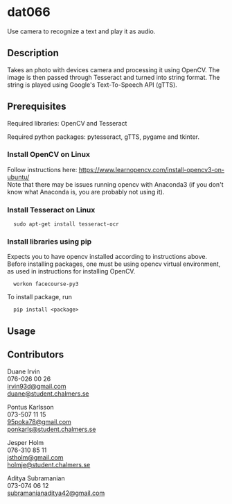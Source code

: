 # dat066
Use camera to recognize a text and play it as audio.

## Description
Takes an photo with devices camera and processing it using OpenCV. The image is
then passed through Tesseract and turned into string format. The string
is played using Google's Text-To-Speech API (gTTS).

## Prerequisites
Required libraries: OpenCV and Tesseract  

Required python packages: pytesseract, gTTS, pygame and tkinter.

### Install OpenCV on Linux
Follow instructions here: https://www.learnopencv.com/install-opencv3-on-ubuntu/  
Note that there may be issues running opencv with Anaconda3 (if you don't
know what Anaconda is, you are probably not using it).

### Install Tesseract on Linux
```
  sudo apt-get install tesseract-ocr
```

### Install libraries using pip
Expects you to have opencv installed according to instructions above.
Before installing packages, one must be using opencv virtual environment,
as used in instructions for installing OpenCV.
```
  workon facecourse-py3
```

To install package, run
```
  pip install <package>
```

## Usage

## Contributors
Duane Irvin  
076-026 00 26  
irvin93d@gmail.com  
duane@student.chalmers.se  

Pontus Karlsson  
073-507 11 15  
95poka78@gmail.com  
ponkarls@student.chalmers.se  

Jesper Holm  
076-310 85 11  
jstholm@gmail.com  
holmje@student.chalmers.se  

Aditya Subramanian  
073-074 06 12  
subramanianaditya42@gmail.com  

<!-- TODO ## License-->
